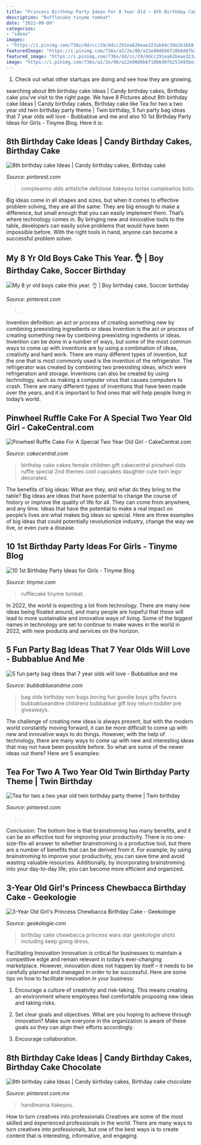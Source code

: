 ```yaml
---
title: "Princess Birthday Party Ideas For 8 Year Old ~ 8th Birthday Cake Ideas"
description: "Rufflecake tinyme tomkat"
date: "2022-09-09"
categories:
- "ideas"
images:
- "https://i.pinimg.com/736x/dd/cc/29/ddcc291ea62beae323ab84c39e2b1b58.jpg"
featuredImage: "https://i.pinimg.com/736x/a2/2e/00/a22e00d6b6f10b6d6fb253495be3269e.jpg"
featured_image: "https://i.pinimg.com/736x/dd/cc/29/ddcc291ea62beae323ab84c39e2b1b58.jpg"
image: "https://i.pinimg.com/736x/a2/2e/00/a22e00d6b6f10b6d6fb253495be3269e.jpg"
---
```



1. Check out what other startups are doing and see how they are growing.

	

		
searching about 8th birthday cake Ideas | Candy birthday cakes, Birthday cake you've visit to the right page. We have 8 Pictures about 8th birthday cake Ideas | Candy birthday cakes, Birthday cake like Tea for two a two year old twin birthday party theme | Twin birthday, 5 fun party bag ideas that 7 year olds will love - Bubbablue and me and also 10 1st Birthday Party Ideas for Girls - Tinyme Blog. Here it is:
		
    
## 8th Birthday Cake Ideas | Candy Birthday Cakes, Birthday Cake

<img loading=lazy src="https://i.pinimg.com/736x/8d/76/ba/8d76ba5392c9846bac738ec59baac504.jpg" onerror="this.onerror=null;this.src='https://tse1.mm.bing.net/th?id=OIP.oIk_tIiWWNh95o5heFve4wHaLx&amp;pid=15.1';" alt="8th birthday cake Ideas | Candy birthday cakes, Birthday cake">

_Source: pinterest.com_

>compleanno olds artistiche deliziose itakeyou tortas cumpleaños bolo. 

	

Big ideas come in all shapes and sizes, but when it comes to effective problem solving, they are all the same: They are big enough to make a difference, but small enough that you can easily implement them. That’s where technology comes in. By bringing new and innovative tools to the table, developers can easily solve problems that would have been impossible before. With the right tools in hand, anyone can become a successful problem solver.

    
## My 8 Yr Old Boys Cake This Year. 👌 | Boy Birthday Cake, Soccer Birthday

<img loading=lazy src="https://i.pinimg.com/736x/a5/ad/da/a5adda894b7716f273769daaf5dab273--boy-cakes-old-boys.jpg" onerror="this.onerror=null;this.src='https://tse3.mm.bing.net/th?id=OIP.bU12-MLNv_KKhzUT1KAzhgHaNK&amp;pid=15.1';" alt="My 8 yr old boys cake this year. 👌 | Boy birthday cake, Soccer birthday">

_Source: pinterest.com_

>. 

	

Invention definition: an act or process of creating something new by combining preexisting ingredients or ideas
Invention is the act or process of creating something new by combining preexisting ingredients or ideas. Invention can be done in a number of ways, but some of the most common ways to come up with inventions are by using a combination of ideas, creativity and hard work. There are many different types of invention, but the one that is most commonly used is the invention of the refrigerator. The refrigerator was created by combining two preexisting ideas, which were refrigeration and storage. Inventions can also be created by using technology, such as making a computer virus that causes computers to crash. There are many different types of inventions that have been made over the years, and it is important to find ones that will help people living in today’s world.

    
## Pinwheel Ruffle Cake For A Special Two Year Old Girl - CakeCentral.com

<img loading=lazy src="https://cdn001.cakecentral.com/gallery/2015/03/900_894425gmiQ_pinwheel-ruffle-cake-for-a-special-two-year-old-girl.jpg" onerror="this.onerror=null;this.src='https://tse2.mm.bing.net/th?id=OIP.3WdiKtSPGk1JNB_mgDXcNwHaLH&amp;pid=15.1';" alt="Pinwheel Ruffle Cake For A Special Two Year Old Girl - CakeCentral.com">

_Source: cakecentral.com_

>birthday cake cakes female children gift cakecentral pinwheel olds ruffle special 2nd themes cool cupcakes daughter cute twin lego decorated. 

	

The benefits of big ideas: What are they, and what do they bring to the table?
Big ideas are ideas that have potential to change the course of history or improve the quality of life for all. They can come from anywhere, and any time. Ideas that have the potential to make a real impact on people’s lives are what makes big ideas so special. Here are three examples of big ideas that could potentially revolutionize industry, change the way we live, or even cure a disease.

    
## 10 1st Birthday Party Ideas For Girls - Tinyme Blog

<img loading=lazy src="https://www.tinyme.com/blog/wp-content/uploads/10-first-birthday-party-ideas-for-girls/10-First-Birthday-Party-Ideas-for-Girls-9.jpg" onerror="this.onerror=null;this.src='https://tse4.mm.bing.net/th?id=OIP.rWbTayHthDh5XT--bjHKEwAAAA&amp;pid=15.1';" alt="10 1st Birthday Party Ideas for Girls - Tinyme Blog">

_Source: tinyme.com_

>rufflecake tinyme tomkat. 

	

In 2022, the world is expecting a lot from technology. There are many new ideas being floated around, and many people are hopeful that these will lead to more sustainable and innovative ways of living. Some of the biggest names in technology are set to continue to make waves in the world in 2022, with new products and services on the horizon.

    
## 5 Fun Party Bag Ideas That 7 Year Olds Will Love - Bubbablue And Me

<img loading=lazy src="https://bubbablueandme.com/wp-content/uploads/2016/01/5-non-boring-party-bag-ideas-for-kids-Bubbablue-and-me.jpg" onerror="this.onerror=null;this.src='https://tse1.mm.bing.net/th?id=OIP.gkiNpsQM48hHWf9NdWsl7wHaKo&amp;pid=15.1';" alt="5 fun party bag ideas that 7 year olds will love - Bubbablue and me">

_Source: bubbablueandme.com_

>bag olds birthday non bags boring fun goodie boys gifts favors bubbablueandme childrens bubbablue gift boy return toddler pre giveaways. 

	

The challenge of creating new ideas is always present, but with the modern world constantly moving forward, it can be more difficult to come up with new and innovative ways to do things. However, with the help of technology, there are many ways to come up with new and interesting ideas that may not have been possible before. So what are some of the newer ideas out there? Here are 5 examples: 

    
## Tea For Two A Two Year Old Twin Birthday Party Theme | Twin Birthday

<img loading=lazy src="https://i.pinimg.com/736x/dd/cc/29/ddcc291ea62beae323ab84c39e2b1b58.jpg" onerror="this.onerror=null;this.src='https://tse2.mm.bing.net/th?id=OIP.Jf1WgBxR4QbXUL9O6pOSIQHaJ3&amp;pid=15.1';" alt="Tea for two a two year old twin birthday party theme | Twin birthday">

_Source: pinterest.com_

>. 

	

Conclusion: The bottom line is that brainstroming has many benefits, and it can be an effective tool for improving your productivity.
There is no one-size-fits-all answer to whether brainstroming is a productive tool, but there are a number of benefits that can be derived from it. For example, by using brainstroming to improve your productivity, you can save time and avoid wasting valuable resources. Additionally, by incorporating brainstroming into your day-to-day life, you can become more efficient and organized.

    
## 3-Year Old Girl&#039;s Princess Chewbacca Birthday Cake - Geekologie

<img loading=lazy src="http://geekologie.com/2015/12/11/princess-chewbacca-cake-2.jpg" onerror="this.onerror=null;this.src='https://tse1.mm.bing.net/th?id=OIP.Ar4_ZBq49PrsLHBonFxwXAHaKW&amp;pid=15.1';" alt="3-Year Old Girl&#039;s Princess Chewbacca Birthday Cake - Geekologie">

_Source: geekologie.com_

>birthday cake chewbacca princess wars star geekologie shots including keep going dress. 

	

Facilitating Innovation
Innovation is critical for businesses to maintain a competitive edge and remain relevant in today’s ever-changing marketplace. However, innovation does not happen by itself – it needs to be carefully planned and managed in order to be successful. Here are some tips on how to facilitate innovation in your business:
1. Encourage a culture of creativity and risk-taking. This means creating an environment where employees feel comfortable proposing new ideas and taking risks.

2. Set clear goals and objectives. What are you hoping to achieve through innovation? Make sure everyone in the organization is aware of these goals so they can align their efforts accordingly.

3. Encourage collaboration.

    
## 8th Birthday Cake Ideas | Candy Birthday Cakes, Birthday Cake Chocolate

<img loading=lazy src="https://i.pinimg.com/736x/a2/2e/00/a22e00d6b6f10b6d6fb253495be3269e.jpg" onerror="this.onerror=null;this.src='https://tse3.mm.bing.net/th?id=OIP.S7QK0t9qOePIcF4oQpHxzgHaNI&amp;pid=15.1';" alt="8th birthday cake Ideas | Candy birthday cakes, Birthday cake chocolate">

_Source: pinterest.com.mx_

>handimania itakeyou. 

	

How to turn creatives into professionals
Creatives are some of the most skilled and experienced professionals in the world. There are many ways to turn creatives into professionals, but one of the best ways is to create content that is interesting, informative, and engaging.

